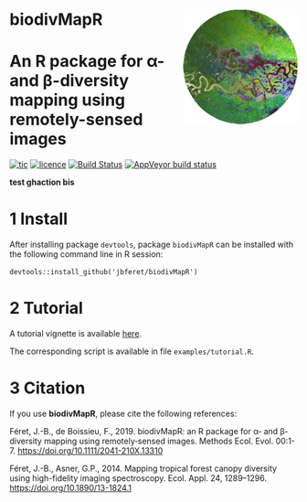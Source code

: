 # __biodivMapR__ <img src="man/figures/logo.png" align="right" alt="" width="200" />

# An R package for α- and β-diversity mapping using remotely-sensed images

[![tic](https://github.com/floriandeboissieu/biodivMapR/workflows/tic/badge.svg?branch=ghactions)](https://github.com/floriandeboissieu/biodivMapR/actions)
[![licence](https://img.shields.io/badge/Licence-GPL--3-blue.svg)](https://www.r-project.org/Licenses/GPL-3)
[![Build Status](https://travis-ci.org/jbferet/biodivMapR.png?branch=master)](https://travis-ci.org/jbferet/biodivMapR)
[![AppVeyor build status](https://ci.appveyor.com/api/projects/status/github/jbferet/biodivmapr?branch=master&svg=true)](https://ci.appveyor.com/project/jbferet/biodivmapr)

__test ghaction bis__

# 1 Install

After installing package `devtools`, package `biodivMapR` can be installed with the following command line in R session:
```
devtools::install_github('jbferet/biodivMapR')
```
# 2 Tutorial

A tutorial vignette is available [here](https://jbferet.github.io/biodivMapR/articles/biodivMapR.html).

The corresponding script is available in file `examples/tutorial.R`.

# 3 Citation

If you use **biodivMapR**, please cite the following references:

Féret, J.-B., de Boissieu, F., 2019. biodivMapR: an R package for α‐ and β‐diversity mapping using remotely‐sensed images. Methods Ecol. Evol. 00:1-7. https://doi.org/10.1111/2041-210X.13310

Féret, J.-B., Asner, G.P., 2014. Mapping tropical forest canopy diversity using high-fidelity imaging spectroscopy. Ecol. Appl. 24, 1289–1296. https://doi.org/10.1890/13-1824.1

